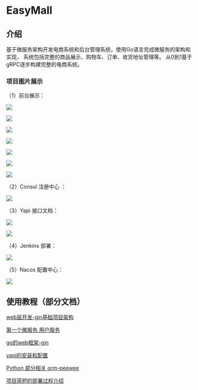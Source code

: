 # EasyMall
## 介绍
基于微服务架构开发电商系统和后台管理系统，使用Go语言完成微服务的架构和实现， 
系统包括完整的商品展示、购物车、订单、收货地址管理等。 
从0到1基于gRPC逐步构建完整的电商系统。
### 项目图片展示
（1）前台展示：

![](https://files.mdnice.com/user/34194/aa3fd0c0-60cc-4895-83e2-29ff2792563e.png)


![](https://files.mdnice.com/user/34194/322b1827-79a8-49d5-bedd-b2dab56a111e.png)


![](https://files.mdnice.com/user/34194/46cc8699-49ac-458c-96fc-ca4cf20f74c2.png)


![](https://files.mdnice.com/user/34194/f9e7a9b4-548b-48d1-ba63-7ed78a854924.png)


![](https://files.mdnice.com/user/34194/4b4c684c-5513-413b-9849-bdd0ef98562c.png)


![](https://files.mdnice.com/user/34194/9e2008a8-a339-4d06-896f-aaa042ab0968.png)


![](https://files.mdnice.com/user/34194/6c4045cf-bcb0-4379-871d-851fdc479ca7.png)


（2）Consul 注册中心 ：

![](https://files.mdnice.com/user/34194/ea20c65a-1a22-4f48-b630-58521dbb1369.png)

（3）Yapi 接口文档：

![](https://files.mdnice.com/user/34194/fc372f71-48e7-4eb1-a481-1842550b1012.png)


![](https://files.mdnice.com/user/34194/c2ffec37-de0d-46f0-a49b-cc94b23d575b.png)

（4）Jenkins 部署：

![](https://files.mdnice.com/user/34194/b695e6a9-62e3-4310-8af5-089bbb94c146.png)

（5）Nacos 配置中心：

![](https://files.mdnice.com/user/34194/8cefdd4f-108d-43a1-9db0-cdd14e330a13.png)

## 使用教程（部分文档）

[web层开发-gin基础项目架构](https://pypypy.blog.csdn.net/article/details/121484831)

[第一个微服务 用户服务](https://pypypy.blog.csdn.net/article/details/121431086)

[go的web框架-gin](https://pypypy.blog.csdn.net/article/details/121392079)

[yapi的安装和配置](https://pypypy.blog.csdn.net/article/details/121026587)

[Python 部分相关 orm-peewee](https://pypypy.blog.csdn.net/article/details/121026572)

[项目简短的部署过程介绍](https://pypypy.blog.csdn.net/article/details/125509656?spm=1001.2014.3001.5502)